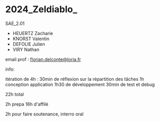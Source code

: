 # 2024_Zeldiablo_
SAE_2.01

- HEUERTZ Zacharie
- KNORST Valentin
- DEFOLIE Julien
- VIRY Nathan

email prof : florian.delconte@loria.fr

info:

itération de 4h :
    30min de réflexion sur la répartition des tâches
    1h conception application
    1h30 de développement
    30min de test et debug

22h total

2h prepa 16h d'affilé

2h pour faire soutenance, interro oral
